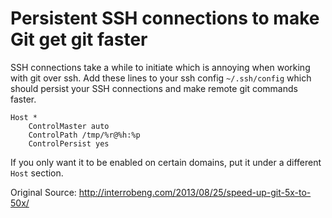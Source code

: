 # Persistent SSH connections to make Git get git faster

SSH connections take a while to initiate which is annoying when
working with git over ssh. Add these lines to your ssh config
`~/.ssh/config` which should persist your SSH connections and make
remote git commands faster.

```
Host *
    ControlMaster auto
    ControlPath /tmp/%r@%h:%p
    ControlPersist yes
```

If you only want it to be enabled on certain domains, put it under a
different `Host` section.

Original Source: http://interrobeng.com/2013/08/25/speed-up-git-5x-to-50x/
